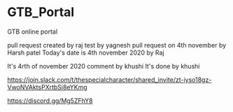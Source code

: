 # GTB_Portal
GTB online portal

pull request created by raj
test by yagnesh
pull request on 4th november by Harsh patel
Today's date is 4th november 2020 
by Raj

It's 4rth of november 2020 comment by khushi
It's done by khushi


https://join.slack.com/t/thespecialcharacter/shared_invite/zt-iyso18gz-VwoNVAktsPXrtbSi8eYKmg

https://discord.gg/Mg5ZFhY8

